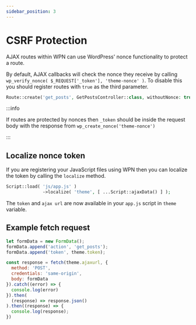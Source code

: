 ```yaml
---
sidebar_position: 3
---
```


# CSRF Protection

AJAX routes within WPN can use WordPress' nonce functionality to protect a route. 

By default, AJAX callbacks will check the nonce they receive by calling `wp_verify_nonce( $_REQUEST['_token'], 'theme-nonce' )`. To disable this you
should register routes with `true` as the third parameter.

```php
Route::create('get_posts', GetPostsController::class, withoutNonce: true);
```

:::info

If routes are protected by nonces then `_token` should be inside the request body with the response from `wp_create_nonce('theme-nonce')`

:::

## Localize nonce token

If you are registering your JavaScript files using WPN then you can localize the token by calling the `localize` method.

```php
Script::load( 'js/app.js' )
		      ->localize( 'theme', [ ...Script::ajaxData() ] );	      
```

The `token` and `ajax url` are now available in your `app.js` script in `theme` variable.

## Example fetch request

```js
let formData = new FormData();
formData.append('action', 'get_posts');
formData.append('token', theme.token);

const response = fetch(theme.ajaxurl, {
  method: 'POST',
  credentials: 'same-origin',
  body: formData
}).catch((error) => {
  console.log(error)
}).then(
  (response) => response.json()
).then((response) => {
  console.log(response);
})
```